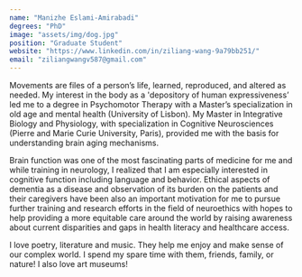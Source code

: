 ```yaml
---
name: "Manizhe Eslami-Amirabadi"
degrees: "PhD"
image: "assets/img/dog.jpg"
position: "Graduate Student"
website: "https://www.linkedin.com/in/ziliang-wang-9a79bb251/"
email: "ziliangwangv587@gmail.com"
---
```


Movements are files of a person’s life, learned, reproduced, and altered as needed.
My interest in the body as a 'depository of human expressiveness’ led me to a degree
in Psychomotor Therapy with a Master’s specialization in old age and mental health
(University of Lisbon). My Master in Integrative Biology and Physiology, with
specialization in Cognitive Neurosciences (Pierre and Marie Curie University, Paris),
provided me with the basis for understanding brain aging mechanisms.

Brain function was one of the most fascinating parts of medicine for me and while
training in neurology, I realized that I am especially interested in cognitive
function including language and behavior. Ethical aspects of dementia as a disease
and observation of its burden on the patients and their caregivers have been also
an important motivation for me to pursue further training and research efforts in
the field of neuroethics with hopes to help providing a more equitable care around
the world by raising awareness about current disparities and gaps in health literacy
and healthcare access.

I love poetry, literature and music. They help me enjoy and make sense of our complex
world. I spend my spare time with them, friends, family, or nature! I also love art
museums!